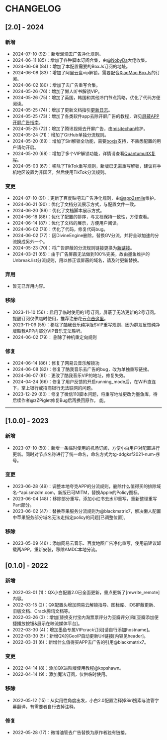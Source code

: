 # CHANGELOG

## [2.0] - 2024
### 新增
- 2024-07-10 (92)：新增滴滴去广告净化规则。
- 2024-06-11 (85)：增加了各种脚本订阅合集，由[@NobyDa](https://github.com/NobyDa)大佬收集。
- 2024-06-08 (84)：增加了本配置需要的BoxJs订阅的地址。
- 2024-06-08 (83)：增加了阿里云盘vip解锁，需要配合[XiaoMao BoxJs](https://raw.githubusercontent.com/xiaomaoJT/QxScript/main/rewrite/boxJS/XiaoMao.json)的订阅。
- 2024-06-02 (80)：增加了去广告重写合集。
- 2024-05-26 (76)：增加了懒人听书解锁VIP。
- 2024-05-26 (75)：增加了英国，韩国和其他冷门节点策略，优化了代码方便阅读。
- 2024-05-25 (74)：增加了更新文档指引[更新日志](https://github.com/misitechan/-QuantumultX-/blob/main/historic%20version/README.md)。
- 2024-05-25 (73)：增加了各类软件app去除开屏广告的教程，详见[屏蔽APP开屏广告指南](https://github.com/misitechan/-QuantumultX-/blob/main/tutorial/README.md)。
- 2024-05-25 (72)：增加了腾讯视频去开屏广告，由[misitechan](https://github.com/misitechan/-QuantumultX-)维护。
- 2024-05-24 (71)：增加了GitHub单独分流规则。
- 2024-05-20 (69)：增加了Siri解锁全功能，需要[boxjs](https://boxjs.com)支持，不熟悉配置的用户请勿开启。
- 2024-05-20 (68)：增加了多个VIP解锁功能，详情请查看[QuantumultX复写](https://github.com/misitechan/-QuantumultX-/tree/main?tab=readme-ov-file#3%EF%B8%8F%E2%83%A3quantumultx-%E5%A4%8D%E5%86%99)。
- 2024-05-03 (67)：移除了TikTok重写规则，新版已无需重写解锁，建议将手机地区设置为非国区，然后使用TikTok分流规则。

### 变更
- 2024-07-10 (91)：更新了百度贴吧去广告净化规则，由[@app2smile](https://github.com/luestr)维护。
- 2024-06-21 (90)：优化了文档分流展示方式，与配置文件一致。
- 2024-06-20 (89)：优化了文档脚本展示方式。
- 2024-06-18 (88)：优化了配置的排序，与文档保持一致性，方便查看。
- 2024-06-14 (87)：优化了文档的展示，方便用户阅读。
- 2024-06-02 (78)：优化了代码，修复代码bug。
- 2024-06-02 (77)：因DivineEngine删除，替换GV分流，并将全球加速的分流换成另外一个。
- 2024-05-23 (70)：将广告屏蔽的分流规则链接更换为[新链接](https://raw.githubusercontent.com/misitechan/-QuantumultX-/main/rewrite-gather/ad%20guard/adblock.conf)。
- 2024-03-21 (65)：由于广告屏蔽无法做到100%完美，故由墨鱼维护的Unbreak.list分流规则，用以修正误屏蔽的域名，请及时更新替换。

  
### 弃用
- 暂无已弃用内容。

### 移除
- 2023-11-10 (56)：启用了临时使用的1号订阅，屏蔽了无法更新的2号订阅。提醒订阅仅供临时使用，推荐注册花云[点击这里](https://shrtm.nu/gCi)。
- 2023-11-09 (55)：移除了酷我音乐纯净版SVIP重写规则，因为群友反馈纯净版酷我APP内部分VIP音乐无法聆听。
- 2024-06-02 (79)： 删除了神机重定向规则

### 修复
- 2024-06-14 (86)：修复了网易云音乐解锁功
- 2024-06-08 (82)：修复了酷我音乐去广告的bug，改为单独重写链接。
- 2024-06-07 (81)：更改了酷我音乐VIP的地址，修复失效。
- 2024-04-24 (66)：修复了用户反馈的开启running_mode后，在WiFi直连下，掌上银行或招商银行无法联网的问题。
- 2023-12-29 (60)：修复了微信110脚本问题，将重写地址更改为墨鱼库，待后续作者@zZPiglet修复Bug后再换回原作。
能。

---

## [1.0.0] - 2023
### 新增
- 2023-07-10 (50)：新增一条临时使用的机场订阅，方便小白用户对配置进行更新。同时对节点名称进行了统一命名，命名方式为tg-ddgksf2021-num-序号。

### 变更
- 2023-06-28 (49)：调整本地夸克APP的分流规则，删除什么值得买的排除域名-*api.smzdm.com，新版已可MITM，替换Apple的Policy图标。
- 2023-06-04 (48)：移除部分重写，添加小红书去水印重写，重新整理重写Part部分。
- 2023-06-02 (47)：替换苹果服务分流规则为@blackmatrix7，解决懒人配置中苹果服务部分域名无法走指定policy的问题[已调整位置]。

### 移除
- 2023-05-09 (46)：添加网易云音乐、百度地图广告净化重写，使用前建议卸载两APP，重新安装，移除AMDC本地分流。

## [0.1.0] - 2022
### 新增
- 2022-03-01 (1)：QX小白配置2.0已全面更新，重点更新了[rewrite_remote]内容。
- 2022-03-15 (2)：QX配置头增加网易云解锁指导、图标库、iOS屏蔽更新、旧版文档、Crack腾讯文档等。
- 2022-03-26 (3)：增加[替换支付宝内淘票票评分为豆瓣评分]和[豆瓣添加便捷播放按钮&展示在映流媒体平台]。
- 2022-03-30 (4)：增加墨鱼专属VIPcrack订阅[请自行添加hostname]。
- 2022-03-30 (5)：新增QX的GeoIP自动更新Url链接[内容见header]。
- 2022-03-31 (6)：新增什么值得买APP去广告的引用@blackmatrix7。

### 变更
- 2022-04-14 (8)：添加QX进阶版使用教程@kopshawn。
- 2022-04-14 (9)：添加魔法订阅，仅供临时使用。

### 移除
- 2022-05-12 (15)：从实用性角度出发，小白2.0配置注释掉Siri搜索与油管字幕翻译，有需要者自行去掉注释。

### 修复
- 2022-05-28 (17)：微博油管去广告替换为原作者独有链接。
